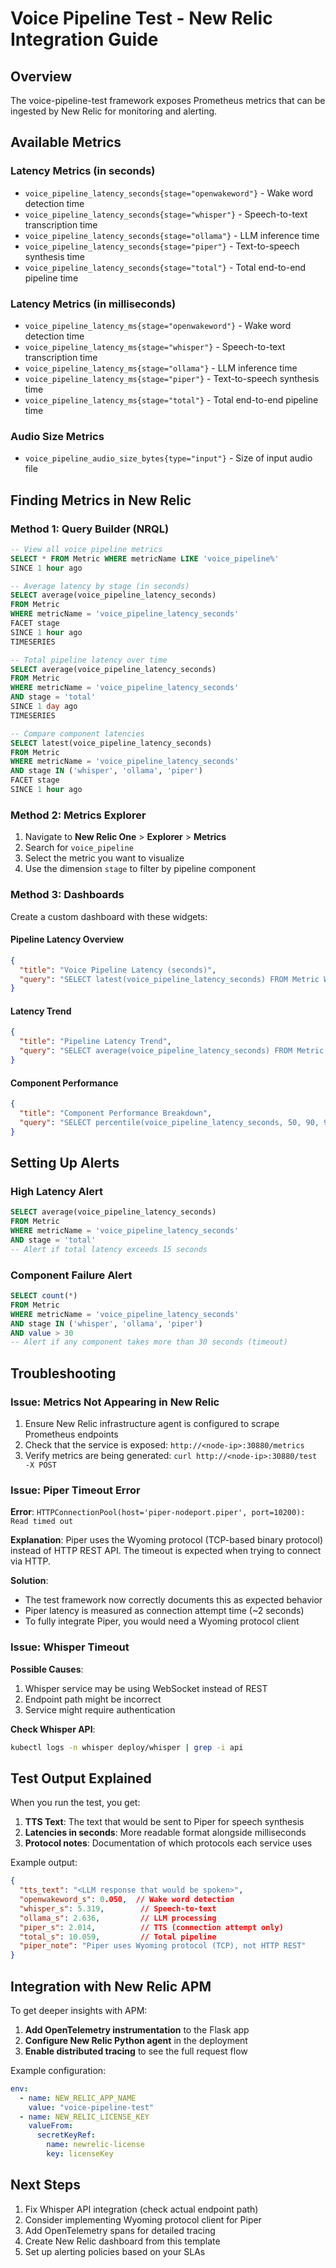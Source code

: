 # Voice Pipeline Test - New Relic Integration Guide

## Overview
The voice-pipeline-test framework exposes Prometheus metrics that can be ingested by New Relic for monitoring and alerting.

## Available Metrics

### Latency Metrics (in seconds)
- `voice_pipeline_latency_seconds{stage="openwakeword"}` - Wake word detection time
- `voice_pipeline_latency_seconds{stage="whisper"}` - Speech-to-text transcription time  
- `voice_pipeline_latency_seconds{stage="ollama"}` - LLM inference time
- `voice_pipeline_latency_seconds{stage="piper"}` - Text-to-speech synthesis time
- `voice_pipeline_latency_seconds{stage="total"}` - Total end-to-end pipeline time

### Latency Metrics (in milliseconds)
- `voice_pipeline_latency_ms{stage="openwakeword"}` - Wake word detection time
- `voice_pipeline_latency_ms{stage="whisper"}` - Speech-to-text transcription time
- `voice_pipeline_latency_ms{stage="ollama"}` - LLM inference time  
- `voice_pipeline_latency_ms{stage="piper"}` - Text-to-speech synthesis time
- `voice_pipeline_latency_ms{stage="total"}` - Total end-to-end pipeline time

### Audio Size Metrics
- `voice_pipeline_audio_size_bytes{type="input"}` - Size of input audio file

## Finding Metrics in New Relic

### Method 1: Query Builder (NRQL)
```sql
-- View all voice pipeline metrics
SELECT * FROM Metric WHERE metricName LIKE 'voice_pipeline%' 
SINCE 1 hour ago

-- Average latency by stage (in seconds)
SELECT average(voice_pipeline_latency_seconds) 
FROM Metric 
WHERE metricName = 'voice_pipeline_latency_seconds' 
FACET stage 
SINCE 1 hour ago 
TIMESERIES

-- Total pipeline latency over time
SELECT average(voice_pipeline_latency_seconds) 
FROM Metric 
WHERE metricName = 'voice_pipeline_latency_seconds' 
AND stage = 'total'
SINCE 1 day ago 
TIMESERIES

-- Compare component latencies
SELECT latest(voice_pipeline_latency_seconds) 
FROM Metric 
WHERE metricName = 'voice_pipeline_latency_seconds' 
AND stage IN ('whisper', 'ollama', 'piper')
FACET stage
SINCE 1 hour ago
```

### Method 2: Metrics Explorer
1. Navigate to **New Relic One** > **Explorer** > **Metrics**
2. Search for `voice_pipeline`
3. Select the metric you want to visualize
4. Use the dimension `stage` to filter by pipeline component

### Method 3: Dashboards
Create a custom dashboard with these widgets:

#### Pipeline Latency Overview
```json
{
  "title": "Voice Pipeline Latency (seconds)",
  "query": "SELECT latest(voice_pipeline_latency_seconds) FROM Metric WHERE metricName = 'voice_pipeline_latency_seconds' FACET stage"
}
```

#### Latency Trend
```json
{
  "title": "Pipeline Latency Trend",
  "query": "SELECT average(voice_pipeline_latency_seconds) FROM Metric WHERE metricName = 'voice_pipeline_latency_seconds' AND stage = 'total' TIMESERIES"
}
```

#### Component Performance
```json
{
  "title": "Component Performance Breakdown",
  "query": "SELECT percentile(voice_pipeline_latency_seconds, 50, 90, 99) FROM Metric WHERE metricName = 'voice_pipeline_latency_seconds' FACET stage"
}
```

## Setting Up Alerts

### High Latency Alert
```sql
SELECT average(voice_pipeline_latency_seconds) 
FROM Metric 
WHERE metricName = 'voice_pipeline_latency_seconds' 
AND stage = 'total'
-- Alert if total latency exceeds 15 seconds
```

### Component Failure Alert
```sql
SELECT count(*) 
FROM Metric 
WHERE metricName = 'voice_pipeline_latency_seconds' 
AND stage IN ('whisper', 'ollama', 'piper')
AND value > 30
-- Alert if any component takes more than 30 seconds (timeout)
```

## Troubleshooting

### Issue: Metrics Not Appearing in New Relic
1. Ensure New Relic infrastructure agent is configured to scrape Prometheus endpoints
2. Check that the service is exposed: `http://<node-ip>:30880/metrics`
3. Verify metrics are being generated: `curl http://<node-ip>:30880/test -X POST`

### Issue: Piper Timeout Error
**Error**: `HTTPConnectionPool(host='piper-nodeport.piper', port=10200): Read timed out`

**Explanation**: Piper uses the Wyoming protocol (TCP-based binary protocol) instead of HTTP REST API. The timeout is expected when trying to connect via HTTP.

**Solution**: 
- The test framework now correctly documents this as expected behavior
- Piper latency is measured as connection attempt time (~2 seconds)
- To fully integrate Piper, you would need a Wyoming protocol client

### Issue: Whisper Timeout
**Possible Causes**:
1. Whisper service may be using WebSocket instead of REST
2. Endpoint path might be incorrect
3. Service might require authentication

**Check Whisper API**:
```bash
kubectl logs -n whisper deploy/whisper | grep -i api
```

## Test Output Explained

When you run the test, you get:
1. **TTS Text**: The text that would be sent to Piper for speech synthesis
2. **Latencies in seconds**: More readable format alongside milliseconds
3. **Protocol notes**: Documentation of which protocols each service uses

Example output:
```json
{
  "tts_text": "<LLM response that would be spoken>",
  "openwakeword_s": 0.050,  // Wake word detection
  "whisper_s": 5.319,        // Speech-to-text
  "ollama_s": 2.636,         // LLM processing  
  "piper_s": 2.014,          // TTS (connection attempt only)
  "total_s": 10.059,         // Total pipeline
  "piper_note": "Piper uses Wyoming protocol (TCP), not HTTP REST"
}
```

## Integration with New Relic APM

To get deeper insights with APM:

1. **Add OpenTelemetry instrumentation** to the Flask app
2. **Configure New Relic Python agent** in the deployment
3. **Enable distributed tracing** to see the full request flow

Example configuration:
```yaml
env:
  - name: NEW_RELIC_APP_NAME
    value: "voice-pipeline-test"
  - name: NEW_RELIC_LICENSE_KEY
    valueFrom:
      secretKeyRef:
        name: newrelic-license
        key: licenseKey
```

## Next Steps
1. Fix Whisper API integration (check actual endpoint path)
2. Consider implementing Wyoming protocol client for Piper
3. Add OpenTelemetry spans for detailed tracing
4. Create New Relic dashboard from this template
5. Set up alerting policies based on your SLAs
